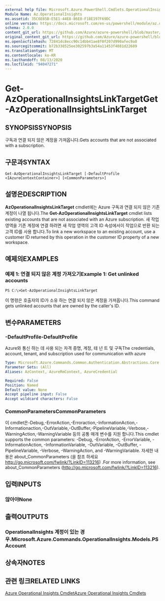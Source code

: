 ```yaml
---
external help file: Microsoft.Azure.PowerShell.Cmdlets.OperationalInsights.dll-Help.xml
Module Name: Az.OperationalInsights
ms.assetid: 35C6E85B-E5E1-44E8-86E8-F18E197F69DC
online version: https://docs.microsoft.com/en-us/powershell/module/az.operationalinsights/get-azoperationalinsightslinktarget
schema: 2.0.0
content_git_url: https://github.com/Azure/azure-powershell/blob/master/src/OperationalInsights/OperationalInsights/help/Get-AzOperationalInsightsLinkTarget.md
original_content_git_url: https://github.com/Azure/azure-powershell/blob/master/src/OperationalInsights/OperationalInsights/help/Get-AzOperationalInsightsLinkTarget.md
ms.openlocfilehash: 72841dc8ecc90c14bb41ae8f0f207d990afec9a8
ms.sourcegitcommit: b72b338525ee302597b3a54a11453f4881d22689
ms.translationtype: MT
ms.contentlocale: ko-KR
ms.lasthandoff: 08/13/2020
ms.locfileid: "94047271"
---
```

# <span data-ttu-id="284d1-101">Get-AzOperationalInsightsLinkTarget</span><span class="sxs-lookup"><span data-stu-id="284d1-101">Get-AzOperationalInsightsLinkTarget</span></span>

## <span data-ttu-id="284d1-102">SYNOPSIS</span><span class="sxs-lookup"><span data-stu-id="284d1-102">SYNOPSIS</span></span>
<span data-ttu-id="284d1-103">구독과 연결 되지 않은 계정을 가져옵니다.</span><span class="sxs-lookup"><span data-stu-id="284d1-103">Gets accounts that are not associated with a subscription.</span></span>

## <span data-ttu-id="284d1-104">구문과</span><span class="sxs-lookup"><span data-stu-id="284d1-104">SYNTAX</span></span>

```
Get-AzOperationalInsightsLinkTarget [-DefaultProfile <IAzureContextContainer>] [<CommonParameters>]
```

## <span data-ttu-id="284d1-105">설명은</span><span class="sxs-lookup"><span data-stu-id="284d1-105">DESCRIPTION</span></span>
<span data-ttu-id="284d1-106">**AzOperationalInsightsLinkTarget** cmdlet에는 Azure 구독과 연결 되지 않은 기존 계정이 나열 됩니다.</span><span class="sxs-lookup"><span data-stu-id="284d1-106">The **Get-AzOperationalInsightsLinkTarget** cmdlet lists existing accounts that are not associated with an Azure subscription.</span></span>
<span data-ttu-id="284d1-107">새 작업 영역을 기존 계정에 연결 하려면 새 작업 영역의 고객 ID 속성에서이 작업으로 반환 되는 고객 ID를 사용 합니다.</span><span class="sxs-lookup"><span data-stu-id="284d1-107">To link a new workspace to an existing account, use a customer ID returned by this operation in the customer ID property of a new workspace.</span></span>

## <span data-ttu-id="284d1-108">예제의</span><span class="sxs-lookup"><span data-stu-id="284d1-108">EXAMPLES</span></span>

### <span data-ttu-id="284d1-109">예제 1: 연결 되지 않은 계정 가져오기</span><span class="sxs-lookup"><span data-stu-id="284d1-109">Example 1: Get unlinked accounts</span></span>
```
PS C:\>Get-AzOperationalInsightsLinkTarget
```

<span data-ttu-id="284d1-110">이 명령은 호출자의 ID가 소유 하는 연결 되지 않은 계정을 가져옵니다.</span><span class="sxs-lookup"><span data-stu-id="284d1-110">This command gets unlinked accounts that are owned by the caller's ID.</span></span>

## <span data-ttu-id="284d1-111">변수</span><span class="sxs-lookup"><span data-stu-id="284d1-111">PARAMETERS</span></span>

### <span data-ttu-id="284d1-112">-DefaultProfile</span><span class="sxs-lookup"><span data-stu-id="284d1-112">-DefaultProfile</span></span>
<span data-ttu-id="284d1-113">Azure와 통신 하는 데 사용 되는 자격 증명, 계정, 테 넌 트 및 구독</span><span class="sxs-lookup"><span data-stu-id="284d1-113">The credentials, account, tenant, and subscription used for communication with azure</span></span>

```yaml
Type: Microsoft.Azure.Commands.Common.Authentication.Abstractions.Core.IAzureContextContainer
Parameter Sets: (All)
Aliases: AzContext, AzureRmContext, AzureCredential

Required: False
Position: Named
Default value: None
Accept pipeline input: False
Accept wildcard characters: False
```

### <span data-ttu-id="284d1-114">CommonParameters</span><span class="sxs-lookup"><span data-stu-id="284d1-114">CommonParameters</span></span>
<span data-ttu-id="284d1-115">이 cmdlet은-Debug,-ErrorAction,-Erroraction,-InformationAction,-Informationaction,-OutVariable,-OutBuffer,-PipelineVariable,-Verbose,-WarningAction,-WarningVariable 등의 공통 매개 변수를 지원 합니다.</span><span class="sxs-lookup"><span data-stu-id="284d1-115">This cmdlet supports the common parameters: -Debug, -ErrorAction, -ErrorVariable, -InformationAction, -InformationVariable, -OutVariable, -OutBuffer, -PipelineVariable, -Verbose, -WarningAction, and -WarningVariable.</span></span> <span data-ttu-id="284d1-116">자세한 내용은 about_CommonParameters (을 참조 하세요 http://go.microsoft.com/fwlink/?LinkID=113216) .</span><span class="sxs-lookup"><span data-stu-id="284d1-116">For more information, see about_CommonParameters (http://go.microsoft.com/fwlink/?LinkID=113216).</span></span>

## <span data-ttu-id="284d1-117">입력</span><span class="sxs-lookup"><span data-stu-id="284d1-117">INPUTS</span></span>

### <span data-ttu-id="284d1-118">않아야</span><span class="sxs-lookup"><span data-stu-id="284d1-118">None</span></span>

## <span data-ttu-id="284d1-119">출력</span><span class="sxs-lookup"><span data-stu-id="284d1-119">OUTPUTS</span></span>

### <span data-ttu-id="284d1-120">OperationalInsights 계정이 있는 경우.</span><span class="sxs-lookup"><span data-stu-id="284d1-120">Microsoft.Azure.Commands.OperationalInsights.Models.PSAccount</span></span>

## <span data-ttu-id="284d1-121">상속자</span><span class="sxs-lookup"><span data-stu-id="284d1-121">NOTES</span></span>

## <span data-ttu-id="284d1-122">관련 링크</span><span class="sxs-lookup"><span data-stu-id="284d1-122">RELATED LINKS</span></span>

[<span data-ttu-id="284d1-123">Azure Operational Insights Cmdlet</span><span class="sxs-lookup"><span data-stu-id="284d1-123">Azure Operational Insights Cmdlets</span></span>](/powershell/module/az.operationalinsights)


